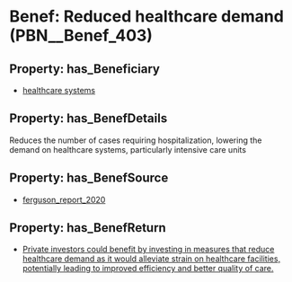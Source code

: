 # Benef: __Reduced healthcare demand__ (PBN__Benef_403)

## Property: has_Beneficiary

* [healthcare systems](../Stakeholder/PBN__Stakeholder_193)

## Property: has_BenefDetails

Reduces the number of cases requiring hospitalization, lowering the demand on healthcare systems, particularly intensive care units

## Property: has_BenefSource

* [ferguson_report_2020](../Article/PBN__Article_80)

## Property: has_BenefReturn

* [Private investors could benefit by investing in measures that reduce healthcare demand as it would alleviate strain on healthcare facilities, potentially leading to improved efficiency and better quality of care.](../BenefReturn/PBN__BenefReturn_432)

